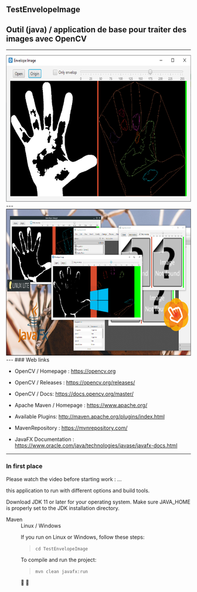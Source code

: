 ## TestEnvelopeImage
## Outil (java) / application de base pour traiter des images avec OpenCV

---
<img src="https://github.com/HERMANN3712/TestEnvelopeImage/blob/master/media/image%20application.png?raw=true" alt="screenshot" height="400"/>
---
<img src="https://github.com/HERMANN3712/TestEnvelopeImage/blob/master/media/copie%20ecran.png?raw=true" alt="screenshot" height="400"/>
---
### Web links

* OpenCV / Homepage : <https://opencv.org>
* OpenCV / Releases : <https://opencv.org/releases/>
* OpenCV / Docs: <https://docs.opencv.org/master/>

* Apache Maven / Homepage : <https://www.apache.org/>
* Available Plugins: <http://maven.apache.org/plugins/index.html>
* MavenRepository  : <https://mvnrepository.com/>

* JavaFX Documentation : <https://www.oracle.com/java/technologies/javase/javafx-docs.html>

---
### In first place

Please watch the video before starting work :
...

this application to run with different options and build tools.

Download JDK 11 or later for your operating system. Make sure JAVA_HOME is properly set to the JDK installation directory.


<dl>
<dt>Maven</dt>
<dd>Linux / Windows<dd>

If you run on Linux or Windows, follow these steps:
>```cd TestEnvelopeImage```

To compile and run the project:
>```mvn clean javafx:run```

:eyes:
:hamster:
</dl>
